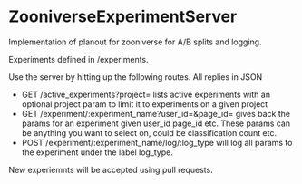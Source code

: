 # ZooniverseExperimentServer
Implementation of planout for zooniverse for A/B splits and logging. 


Experiments defined in /experiments. 

Use the server by hitting up the following routes. All replies in JSON

- GET /active_experiments?project= lists active experiments with an optional project param to limit it to experiments on a given project
- GET /experiment/:experiment_name?user_id=&page_id= gives back the params for an experiment given user_id page_id etc. These params can be anything you want to select on, could be classification count etc.
- POST /experiment/:experiment_name/log/:log_type will log all params to the experiment under the label log_type. 


New experiemnts will be accepted using pull requests.
